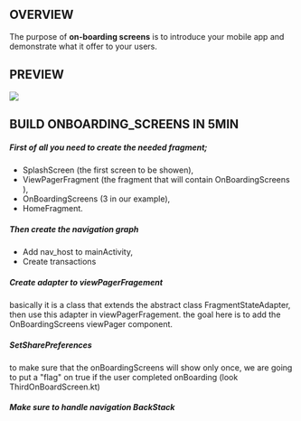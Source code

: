 ## OVERVIEW

The purpose of **on-boarding screens** is to introduce your mobile app and demonstrate what it offer to your users.

## PREVIEW
![](https://i.ibb.co/5sc8VrJ/onboarding-screen.gif)

## BUILD ONBOARDING_SCREENS IN 5MIN
##### First of all you need to create the needed fragment; 
- SplashScreen (the first screen to be showen), 
- ViewPagerFragment (the fragment that will contain OnBoardingScreens ),
- OnBoardingScreens (3 in our example), 
- HomeFragment.

##### Then create the navigation graph
- Add nav_host to mainActivity,
- Create transactions

##### Create adapter to viewPagerFragement
basically it is a class that extends the abstract class FragmentStateAdapter, then use this adapter in viewPagerFragement. the goal here is to add the OnBoardingScreens viewPager component. 

##### SetSharePreferences 
to make sure that the onBoardingScreens will show only once, we are going to put a "flag" on true if the user completed onBoarding (look ThirdOnBoardScreen.kt)

##### Make sure to handle navigation BackStack

